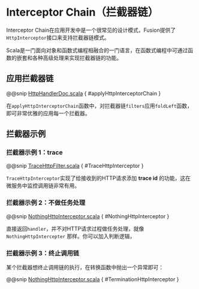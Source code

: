 # Interceptor Chain（拦截器链）

Interceptor Chain在应用开发中是一个很常见的设计模式，Fusion提供了`HttpInterceptor`接口来支持拦截器链模式。

Scala是一门面向对象和函数式编程相融合的一门语言，在函数式编程中可通过函数的嵌套和各种高级处理来实现拦截器链的功能。

## 应用拦截器链

@@snip [HttpHandlerDoc.scala](../../scala/docs/concept/HttpHandlerDoc.scala) { #applyHttpInterceptorChain }

在`applyHttpInterceptorChain`函数中，对拦截器链`filters`应用`foldLeft`函数，即可非常优雅的应用每一个拦截器。

## 拦截器示例

### 拦截器示例 1：trace

@@snip [TraceHttpFilter.scala](../../scala/docs/concept/HttpHandlerDoc.scala) { #TraceHttpInterceptor }

`TraceHttpInterceptor`实现了给接收到的HTTP请求添加 **trace id** 的功能，这在微服务中监控调用链非常有用。

### 拦截器示例 2：不做任务处理

@@snip [NothingHttpInterceptor.scala](../../scala/docs/concept/HttpHandlerDoc.scala) { #NothingHttpInterceptor }

直接返回`handler`，并不对HTTP请求过程做任务处理，就像 `NothingHttpIntercepter` 那样。你可以加入判断逻辑，

### 拦截器示例 3：终止调用链

某个拦截器想终止调用链的执行，在转换函数中抛出一个异常即可：

@@snip [NothingHttpInterceptor.scala](../../scala/docs/concept/HttpHandlerDoc.scala) { #TerminationHttpInterceptor }
